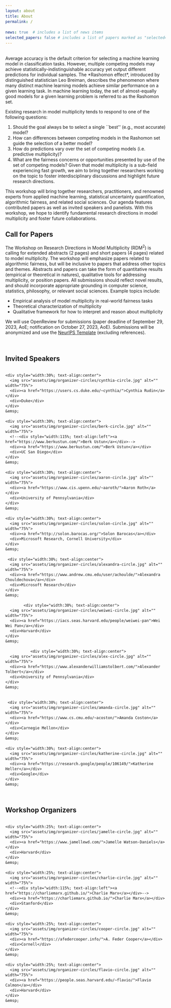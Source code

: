 ```yaml
---
layout: about
title: About
permalink: /

news: true  # includes a list of news items
selected_papers: false # includes a list of papers marked as "selected={true}"
---
```


<br/>
Average accuracy is the default criterion for selecting a machine learning model in classification tasks. 
However, multiple competing models may achieve statistically-indistinguishable accuracy yet output different predictions for individual samples. 
The *Rashomon effect*, introduced by distinguished statistician Leo Breiman, describes the phenomenon where many distinct machine learning models achieve similar performance on a given learning task.  
In machine learning today, the set of almost-equally good models for a given learning problem is referred to as the Rashomon set.

Existing research in model multiplicity tends to respond to one of the following questions: 
1.  Should the goal always be to select a single ``best'' (e.g., most accurate) model?
2.  How can differences between competing models in the Rashomon set guide the selection of a better model?
3.  How do predictions vary over the set of competing models (i.e. predictive multiplicity)? 
4.  What are the fairness concerns or opportunities presented by use of the set of competing models? Given that model multiplicity is a sub-field experiencing fast growth, we aim to bring together researchers working on the topic to foster interdisciplinary discussions and highlight future research directions.

This workshop will bring together researchers, practitioners, and renowned experts from applied machine learning, statistical uncertainty quantification, algorithmic fairness, and related social sciences. Our agenda features contributed papers as well as invited speakers and panelists. With this workshop, we hope to identify fundamental research directions in model multiplicity and foster future collaborations.


## Call for Papers

The Workshop on Research Directions in Model Multiplicity (RDM<sup>2</sup>) is calling for extended abstracts (2 pages) and short papers (4 pages) related to model multiplicity. The workshop will emphasize papers related to algorithmic fairness, but will be inclusive to papers that address other topics and themes. 
Abstracts and papers can take the form of quantitative results (empirical or theoretical in natures), qualitative tools for addressing multiplicity, or position papers. 
All submissions should reflect novel results, and should incorporate appropriate grounding in computer science, statistics, philosophy, or relevant social sciences. Example topics include:
- Empirical analysis of model multiplicity in real-world fairness tasks
- Theoretical characterization of multiplicity 
- Qualitative framework for how to interpret and reason about multiplicity

We will use OpenReview for submissions (paper deadline of September 29, 2023, AoE; notification on October 27, 2023, AoE). 
Submissions will be anonymized and use the [NeurIPS Template](https://neurips.cc/Conferences/2023/PaperInformation/StyleFiles) (excluding references). 


<br/>


## Invited Speakers


<div class="flex-container" style="display:flex;flex-wrap:wrap;">

    <div style="width:30%; text-align:center">
      <img src="assets/img/organizer-circles/cynthia-circle.jpg" alt="" width="75%">
      <div><a href="https://users.cs.duke.edu/~cynthia/">Cynthia Rudin</a></div>
      <div>Duke</div>
    </div>
    &emsp;

    <div style="width:30%; text-align:center">
      <img src="assets/img/organizer-circles/berk-circle.jpg" alt="" width="75%">
      <!--<div style="width:115%; text-align:left"><a href="https://www.berkustun.com/">Berk Ustun</a></div>-->
      <div><a href="https://www.berkustun.com/">Berk Ustun</a></div>
      <div>UC San Diego</div>
    </div>
    &emsp;

    <div style="width:30%; text-align:center">
      <img src="assets/img/organizer-circles/aaron-circle.jpg" alt="" width="75%">
      <div><a href="https://www.cis.upenn.edu/~aaroth/">Aaron Roth</a></div>
      <div>University of Pennsylvania</div>
    </div>
    &emsp;
    
    <div style="width:30%; text-align:center">
      <img src="assets/img/organizer-circles/solon-circle.jpg" alt="" width="75%">
      <div><a href="http://solon.barocas.org/">Solon Barocas</a></div>
      <div>Microsoft Research, Cornell University</div>
    </div>
    &emsp;
    
     <div style="width:30%; text-align:center">
      <img src="assets/img/organizer-circles/alexandra-circle.jpg" alt="" width="75%">
      <div><a href="https://www.andrew.cmu.edu/user/achoulde/">Alexandra Chouldechova</a></div>
      <div>Microsoft Research</div>
    </div>
    &emsp;
    
            <div style="width:30%; text-align:center">
      <img src="assets/img/organizer-circles/weiwei-circle.jpg" alt="" width="75%">
      <div><a href="https://iacs.seas.harvard.edu/people/weiwei-pan">Wei Wei Pan</a></div>
      <div>Harvard</div>
    </div>
    &emsp;
    
               <div style="width:30%; text-align:center">
      <img src="assets/img/organizer-circles/alex-circle.jpg" alt="" width="75%">
      <div><a href="https://www.alexanderwilliamstolbert.com/">Alexander Tolbert</a></div>
      <div>University of Pennsylvania</div>
    </div>
    &emsp;
    
    
     <div style="width:30%; text-align:center">
      <img src="assets/img/organizer-circles/amanda-circle.jpg" alt="" width="75%">
      <div><a href="https://www.cs.cmu.edu/~acoston/">Amanda Coston</a></div>
      <div>Carnegie Mellon</div>
    </div>
    &emsp;
    
    <div style="width:30%; text-align:center">
      <img src="assets/img/organizer-circles/katherine-circle.jpg" alt="" width="75%">
      <div><a href="https://research.google/people/106149/">Katherine Heller</a></div>
      <div>Google</div>
    </div>
    &emsp;
    
    
</div>

<br/>

## Workshop Organizers

<div class="flex-container" style="display:flex;">

    <div style="width:25%; text-align:center">
      <img src="assets/img/organizer-circles/jamelle-circle.jpg" alt="" width="75%">
      <div><a href="https://www.jamellewd.com/">Jamelle Watson-Daniels</a></div>
      <div>Harvard</div>
    </div>
    &emsp;

    <div style="width:25%; text-align:center">
      <img src="assets/img/organizer-circles/charlie-circle.jpg" alt="" width="75%">
      <!--<div style="width:115%; text-align:left"><a href="https://charliemarx.github.io/">Charlie Marx</a></div>-->
      <div><a href="https://charliemarx.github.io/">Charlie Marx</a></div>
      <div>Stanford</div>
    </div>
    &emsp;

    <div style="width:25%; text-align:center">
      <img src="assets/img/organizer-circles/cooper-circle.jpg" alt="" width="75%">
      <div><a href="https://afedercooper.info/">A. Feder Cooper</a></div>
      <div>Cornell</div>
    </div>
    &emsp;
    
    <div style="width:25%; text-align:center">
      <img src="assets/img/organizer-circles/flavio-circle.jpg" alt="" width="75%">
      <div><a href="https://people.seas.harvard.edu/~flavio/">Flavio Calmon</a></div>
      <div>Harvard</div>
    </div>
    &emsp;
    
</div>
